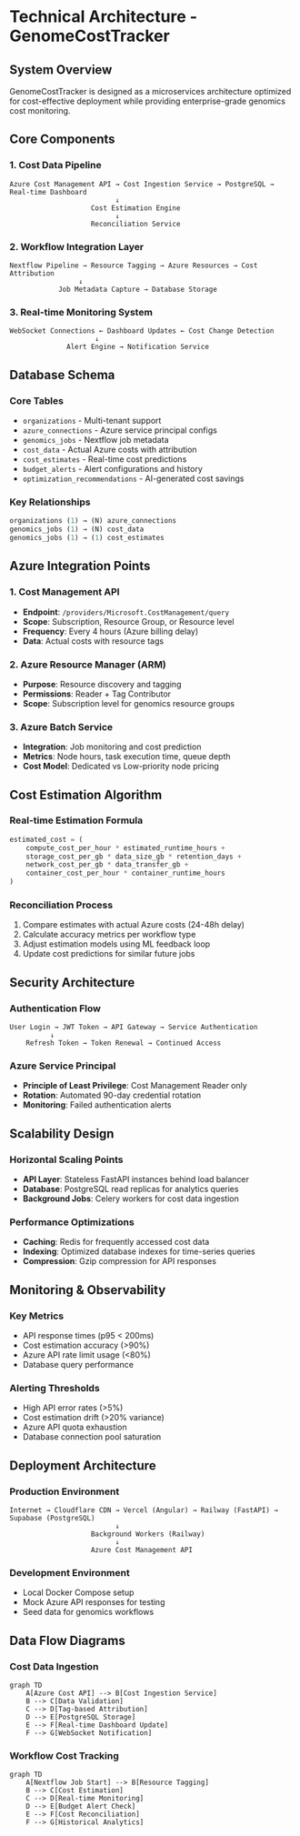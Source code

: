 # Technical Architecture - GenomeCostTracker

## System Overview

GenomeCostTracker is designed as a microservices architecture optimized for cost-effective deployment while providing enterprise-grade genomics cost monitoring.

## Core Components

### 1. Cost Data Pipeline
```
Azure Cost Management API → Cost Ingestion Service → PostgreSQL → Real-time Dashboard
                          ↓
                    Cost Estimation Engine
                          ↓
                    Reconciliation Service
```

### 2. Workflow Integration Layer
```
Nextflow Pipeline → Resource Tagging → Azure Resources → Cost Attribution
                 ↓
            Job Metadata Capture → Database Storage
```

### 3. Real-time Monitoring System
```
WebSocket Connections ← Dashboard Updates ← Cost Change Detection
                     ↓
              Alert Engine → Notification Service
```

## Database Schema

### Core Tables
- `organizations` - Multi-tenant support
- `azure_connections` - Azure service principal configs
- `genomics_jobs` - Nextflow job metadata
- `cost_data` - Actual Azure costs with attribution
- `cost_estimates` - Real-time cost predictions
- `budget_alerts` - Alert configurations and history
- `optimization_recommendations` - AI-generated cost savings

### Key Relationships
```sql
organizations (1) → (N) azure_connections
genomics_jobs (1) → (N) cost_data
genomics_jobs (1) → (1) cost_estimates
```

## Azure Integration Points

### 1. Cost Management API
- **Endpoint**: `/providers/Microsoft.CostManagement/query`
- **Scope**: Subscription, Resource Group, or Resource level
- **Frequency**: Every 4 hours (Azure billing delay)
- **Data**: Actual costs with resource tags

### 2. Azure Resource Manager (ARM)
- **Purpose**: Resource discovery and tagging
- **Permissions**: Reader + Tag Contributor
- **Scope**: Subscription level for genomics resource groups

### 3. Azure Batch Service
- **Integration**: Job monitoring and cost prediction
- **Metrics**: Node hours, task execution time, queue depth
- **Cost Model**: Dedicated vs Low-priority node pricing

## Cost Estimation Algorithm

### Real-time Estimation Formula
```python
estimated_cost = (
    compute_cost_per_hour * estimated_runtime_hours +
    storage_cost_per_gb * data_size_gb * retention_days +
    network_cost_per_gb * data_transfer_gb +
    container_cost_per_hour * container_runtime_hours
)
```

### Reconciliation Process
1. Compare estimates with actual Azure costs (24-48h delay)
2. Calculate accuracy metrics per workflow type
3. Adjust estimation models using ML feedback loop
4. Update cost predictions for similar future jobs

## Security Architecture

### Authentication Flow
```
User Login → JWT Token → API Gateway → Service Authentication
          ↓
    Refresh Token → Token Renewal → Continued Access
```

### Azure Service Principal
- **Principle of Least Privilege**: Cost Management Reader only
- **Rotation**: Automated 90-day credential rotation
- **Monitoring**: Failed authentication alerts

## Scalability Design

### Horizontal Scaling Points
- **API Layer**: Stateless FastAPI instances behind load balancer
- **Database**: PostgreSQL read replicas for analytics queries
- **Background Jobs**: Celery workers for cost data ingestion

### Performance Optimizations
- **Caching**: Redis for frequently accessed cost data
- **Indexing**: Optimized database indexes for time-series queries
- **Compression**: Gzip compression for API responses

## Monitoring & Observability

### Key Metrics
- API response times (p95 < 200ms)
- Cost estimation accuracy (>90%)
- Azure API rate limit usage (<80%)
- Database query performance

### Alerting Thresholds
- High API error rates (>5%)
- Cost estimation drift (>20% variance)
- Azure API quota exhaustion
- Database connection pool saturation

## Deployment Architecture

### Production Environment
```
Internet → Cloudflare CDN → Vercel (Angular) → Railway (FastAPI) → Supabase (PostgreSQL)
                          ↓
                    Background Workers (Railway)
                          ↓
                    Azure Cost Management API
```

### Development Environment
- Local Docker Compose setup
- Mock Azure API responses for testing
- Seed data for genomics workflows

## Data Flow Diagrams

### Cost Data Ingestion
```mermaid
graph TD
    A[Azure Cost API] --> B[Cost Ingestion Service]
    B --> C[Data Validation]
    C --> D[Tag-based Attribution]
    D --> E[PostgreSQL Storage]
    E --> F[Real-time Dashboard Update]
    F --> G[WebSocket Notification]
```

### Workflow Cost Tracking
```mermaid
graph TD
    A[Nextflow Job Start] --> B[Resource Tagging]
    B --> C[Cost Estimation]
    C --> D[Real-time Monitoring]
    D --> E[Budget Alert Check]
    E --> F[Cost Reconciliation]
    F --> G[Historical Analytics]
```